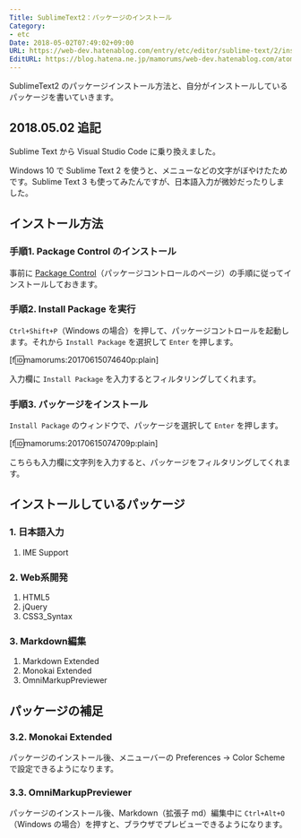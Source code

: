 ```yaml
---
Title: SublimeText2：パッケージのインストール
Category:
- etc
Date: 2018-05-02T07:49:02+09:00
URL: https://web-dev.hatenablog.com/entry/etc/editor/sublime-text/2/install-package
EditURL: https://blog.hatena.ne.jp/mamorums/web-dev.hatenablog.com/atom/entry/8599973812270097091
---
```


SublimeText2 のパッケージインストール方法と、自分がインストールしているパッケージを書いていきます。


## 2018.05.02 追記
Sublime Text から Visual Studio Code に乗り換えました。

Windows 10 で Sublime Text 2 を使うと、メニューなどの文字がぼやけたためです。Sublime Text 3 も使ってみたんですが、日本語入力が微妙だったりしました。


## インストール方法
### 手順1. Package Control のインストール
事前に [Package Control](https://packagecontrol.io/installation)（パッケージコントロールのページ）の手順に従ってインストールしておきます。

### 手順2. Install Package を実行
`Ctrl+Shift+P`（Windows の場合）を押して、パッケージコントロールを起動します。それから `Install Package` を選択して `Enter` を押します。

[f:id:mamorums:20170615074640p:plain]

入力欄に `Install Package` を入力するとフィルタリングしてくれます。

### 手順3. パッケージをインストール
`Install Package` のウィンドウで、パッケージを選択して `Enter` を押します。

[f:id:mamorums:20170615074709p:plain]

こちらも入力欄に文字列を入力すると、パッケージをフィルタリングしてくれます。


## インストールしているパッケージ
### 1. 日本語入力
1. IME Support

### 2. Web系開発
1. HTML5
2. jQuery
3. CSS3_Syntax

### 3. Markdown編集
1. Markdown Extended
2. Monokai Extended
3. OmniMarkupPreviewer

## パッケージの補足
### 3.2. Monokai Extended
パッケージのインストール後、メニューバーの Preferences → Color Scheme で設定できるようになります。

### 3.3. OmniMarkupPreviewer
パッケージのインストール後、Markdown（拡張子 md）編集中に `Ctrl+Alt+O`（Windows の場合）を押すと、ブラウザでプレビューできるようになります。

